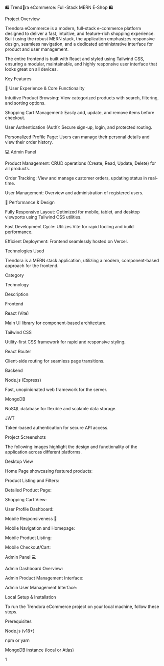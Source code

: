 🛍️ Trend🍊ra eCommerce: Full-Stack MERN E-Shop 🛍️

Project Overview

Trendora eCommerce is a modern, full-stack e-commerce platform designed to deliver a fast, intuitive, and feature-rich shopping experience. Built using the robust MERN stack, the application emphasizes responsive design, seamless navigation, and a dedicated administrative interface for product and user management.

The entire frontend is built with React and styled using Tailwind CSS, ensuring a modular, maintainable, and highly responsive user interface that looks great on all devices.

Key Features

🛒 User Experience & Core Functionality

Intuitive Product Browsing: View categorized products with search, filtering, and sorting options.

Shopping Cart Management: Easily add, update, and remove items before checkout.

User Authentication (Auth): Secure sign-up, login, and protected routing.

Personalized Profile Page: Users can manage their personal details and view their order history.

💻 Admin Panel

Product Management: CRUD operations (Create, Read, Update, Delete) for all products.

Order Tracking: View and manage customer orders, updating status in real-time.

User Management: Overview and administration of registered users.

📱 Performance & Design

Fully Responsive Layout: Optimized for mobile, tablet, and desktop viewports using Tailwind CSS utilities.

Fast Development Cycle: Utilizes Vite for rapid tooling and build performance.

Efficient Deployment: Frontend seamlessly hosted on Vercel.

Technologies Used

Trendora is a MERN stack application, utilizing a modern, component-based approach for the frontend.

Category

Technology

Description

Frontend

React (Vite)

Main UI library for component-based architecture.



Tailwind CSS

Utility-first CSS framework for rapid and responsive styling.



React Router

Client-side routing for seamless page transitions.

Backend

Node.js (Express)

Fast, unopinionated web framework for the server.



MongoDB

NoSQL database for flexible and scalable data storage.



JWT

Token-based authentication for secure API access.

Project Screenshots

The following images highlight the design and functionality of the application across different platforms.

Desktop View

Home Page showcasing featured products:

Product Listing and Filters:

Detailed Product Page:

Shopping Cart View:

User Profile Dashboard:

Mobile Responsiveness 📱

Mobile Navigation and Homepage:

Mobile Product Listing:

Mobile Checkout/Cart:

Admin Panel 💻

Admin Dashboard Overview:

Admin Product Management Interface:

Admin User Management Interface:

Local Setup & Installation

To run the Trendora eCommerce project on your local machine, follow these steps.

Prerequisites

Node.js (v18+)

npm or yarn

MongoDB instance (local or Atlas)

1
